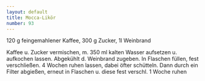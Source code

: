```yaml
---
layout: default
title: Mocca-Likör
number: 93
---
```


120 g feingemahlener Kaffee, 300 g Zucker, 1l Weinbrand

Kaffee u. Zucker vermischen, m. 350 ml kalten Wasser aufsetzen u. aufkochen lassen. Abgekühlt d. Weinbrand zugeben. In Flaschen füllen, fest verschließen. 4 Wochen ruhen lassen, dabei öfter schütteln. Dann durch ein Filter abgießen, erneut in Flaschen u. diese fest verschl. 1 Woche ruhen
